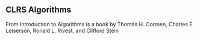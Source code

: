 ## CLRS Algorithms

From Introduction to Algorithms is a book by Thomas H. Cormen, Charles E. Leiserson, Ronald L. Rivest, and Clifford Stein

